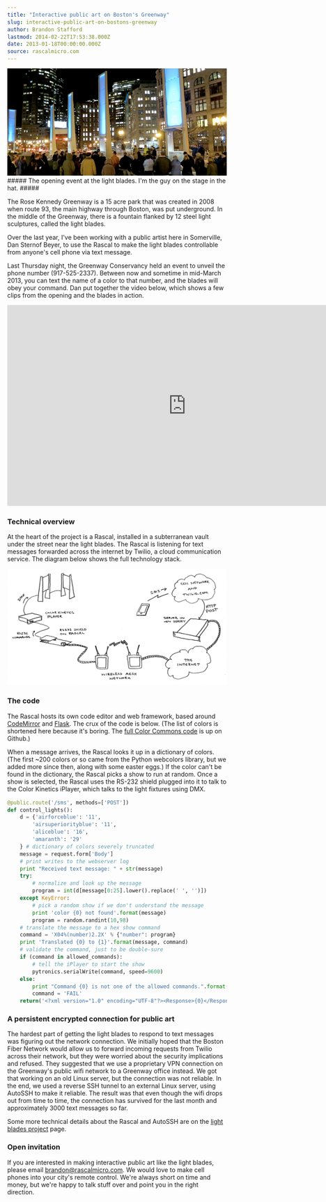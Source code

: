 ```yaml
---
title: "Interactive public art on Boston's Greenway"
slug: interactive-public-art-on-bostons-greenway
author: Brandon Stafford
lastmod: 2014-02-22T17:53:38.000Z
date: 2013-01-18T00:00:00.000Z
source: rascalmicro.com
---
```

<img src="/img/light-blades-opening-2013-01-10.jpg">
##### The opening event at the light blades. I'm the guy on the stage in the hat. #####

The Rose Kennedy Greenway is a 15 acre park that was created in 2008 when route 93, the main highway through Boston, was put underground. In the middle of the Greenway, there is a fountain flanked by 12 steel light sculptures, called the light blades.

Over the last year, I've been working with a public artist here in Somerville, Dan Sternof Beyer, to use the Rascal to make the light blades controllable from anyone's cell phone via text message.

Last Thursday night, the Greenway Conservancy held an event to unveil the phone number (917-525-2337). Between now and sometime in mid-March 2013, you can text the name of a color to that number, and the blades will obey your command. Dan put together the video below, which shows a few clips from the opening and the blades in action.

<iframe class="span14" src="http://player.vimeo.com/video/57427317?title=0&amp;byline=0&amp;color=C6433C" width="820" height="461" frameborder="0" webkitAllowFullScreen mozallowfullscreen allowFullScreen></iframe>

### Technical overview ###

At the heart of the project is a Rascal, installed in a subterranean vault under the street near the light blades. The Rascal is listening for text messages forwarded across the internet by Twilio, a cloud communication service. The diagram below shows the full technology stack.

<img src="/img/light-blades-overview.png" width="820px">

### The code ###

The Rascal hosts its own code editor and web framework, based around [CodeMirror][3] and [Flask][4]. The crux of the code is below. (The list of colors is shortened here because it's boring. The [full Color Commons code][1] is up on Github.)

When a message arrives, the Rascal looks it up in a dictionary of colors. (The first ~200 colors or so came from the Python webcolors library, but we added more since then, along with some easter eggs.) If the color can't be found in the dictionary, the Rascal picks a show to run at random. Once a show is selected, the Rascal uses the RS-232 shield plugged into it to talk to the Color Kinetics iPlayer, which talks to the light fixtures using DMX.

```python
@public.route('/sms', methods=['POST'])
def control_lights():
    d = {'airforceblue': '11',
        'airsuperiorityblue': '11',
        'aliceblue': '16',
        'amaranth': '29' 
    } # dictionary of colors severely truncated
    message = request.form['Body']
    # print writes to the webserver log
    print "Received text message: " + str(message)
    try:
        # normalize and look up the message
        program = int(d[message[0:25].lower().replace(' ', '')])
    except KeyError:
        # pick a random show if we don't understand the message
        print 'color {0} not found'.format(message)
        program = random.randint(10,98)
    # translate the message to a hex show command
    command = 'X04%(number)2.2X' % {"number": program}
    print 'Translated {0} to {1}'.format(message, command)
    # validate the command, just to be double-sure
    if (command in allowed_commands):
        # tell the iPlayer to start the show
        pytronics.serialWrite(command, speed=9600)
    else:
        print "Command {0} is not one of the allowed commands.".format(command)
        command = 'FAIL'
    return('<?xml version="1.0" encoding="UTF-8"?><Response>{0}</Response>'.format(command))
```

### A persistent encrypted connection for public art ###

The hardest part of getting the light blades to respond to text messages was figuring out the network connection. We initially hoped that the Boston Fiber Network would allow us to forward incoming requests from Twilio across their network, but they were worried about the security implications and refused. They suggested that we use a proprietary VPN connection on the Greenway's public wifi network to a Greenway office instead. We got that working on an old Linux server, but the connection was not reliable. In the end, we used a reverse SSH tunnel to an external Linux server, using AutoSSH to make it reliable. The result was that even though the wifi drops out from time to time, the connection has survived for the last month and approximately 3000 text messages so far.

Some more technical details about the Rascal and AutoSSH are on the [light blades project][2] page.

### Open invitation ###

If you are interested in making interactive public art like the light blades, please email brandon@rascalmicro.com. We would love to make cell phones into your city's remote control. We're always short on time and money, but we're happy to talk stuff over and point you in the right direction.

[1]: https://gist.github.com/4494118
[2]: http://rascalmicro.com/docs/project-light-blades.html
[3]: http://codemirror.net
[4]: http://flask.pocoo.org/
